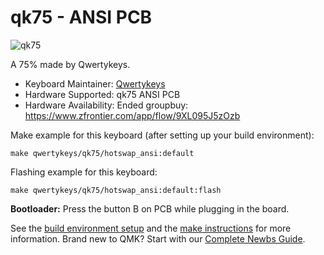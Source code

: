 # qk75 - ANSI PCB

![qk75](https://i.imgur.com/h4YVgj2h.jpg)

A 75% made by Qwertykeys.

* Keyboard Maintainer: [Qwertykeys](https://github.com/owlab-git)
* Hardware Supported: qk75 ANSI PCB
* Hardware Availability: Ended groupbuy: https://www.zfrontier.com/app/flow/9XL095J5zOzb

Make example for this keyboard (after setting up your build environment):

    make qwertykeys/qk75/hotswap_ansi:default

Flashing example for this keyboard:

    make qwertykeys/qk75/hotswap_ansi:default:flash

**Bootloader:** Press the button B on PCB while plugging in the board.

See the [build environment setup](https://docs.qmk.fm/#/getting_started_build_tools) and the [make instructions](https://docs.qmk.fm/#/getting_started_make_guide) for more information. Brand new to QMK? Start with our [Complete Newbs Guide](https://docs.qmk.fm/#/newbs).
